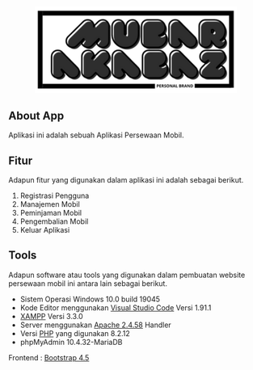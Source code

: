 <p align="center"><a href="https://github.com/mubarakabaz/" target="_blank"><img src="https://github.com/mubarakabaz/rental-cars/blob/main/logo-mubarakabaz.png?raw=true" width="400"></a></p>


## About App

Aplikasi ini adalah sebuah Aplikasi Persewaan Mobil.


## Fitur

Adapun fitur yang digunakan dalam aplikasi ini adalah sebagai berikut.

1. Registrasi Pengguna
2. Manajemen Mobil
3. Peminjaman Mobil
4. Pengembalian Mobil
5. Keluar Aplikasi

## Tools
Adapun software atau tools yang digunakan dalam pembuatan website persewaan mobil ini antara lain sebagai berikut.

- Sistem Operasi Windows 10.0 build 19045
- Kode Editor menggunakan [Visual Studio Code](https://code.visualstudio.com/) Versi 1.91.1
- [XAMPP](https://www.apachefriends.org/) Versi 3.3.0
- Server menggunakan [Apache 2.4.58](https://httpd.apache.org/) Handler
- Versi [PHP]() yang digunakan 8.2.12
- phpMyAdmin 10.4.32-MariaDB

Frontend : [Bootstrap 4.5](https://getbootstrap.com/docs/4.5/)
